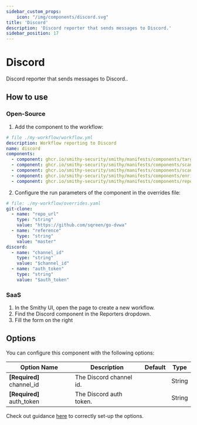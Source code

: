 ```yaml
---
sidebar_custom_props:
    icon: "/img/components/discord.svg"
title: 'Discord'
description: 'Discord reporter that sends messages to Discord.'
sidebar_position: 17
---
```


# Discord

Discord reporter that sends messages to Discord..

## How to use

### Open-Source

1. Add the component to the workflow:

```yaml
# file ./my-workflow/workflow.yml
description: Workflow reporting to Discord
name: discord
components:
  - component: ghcr.io/smithy-security/smithy/manifests/components/targets/git-clone:v1.3.2
  - component: ghcr.io/smithy-security/smithy/manifests/components/scanners/gosec:v1.2.3
  - component: ghcr.io/smithy-security/smithy/manifests/components/scanners/nancy:v1.2.2
  - component: ghcr.io/smithy-security/smithy/manifests/components/enrichers/custom-annotation:v0.1.2
  - component: ghcr.io/smithy-security/smithy/manifests/components/reporters/discord:v0.0.3
```

2. Configure the run parameters of the component in the overrides file:

```yaml
# file: ./my-workflow/overrides.yaml
git-clone:
  - name: "repo_url"
    type: "string"
    value: "https://github.com/sqreen/go-dvwa"
  - name: "reference"
    type: "string"
    value: "master"
discord:
  - name: "channel_id"
    type: "string"
    value: "$channel_id"
  - name: "auth_token"
    type: "string"
    value: "$auth_token"
```

### SaaS

1. In the Smithy UI, open the page to create a new workflow.
2. Find the Discord component in the Reporters dropdown.
3. Fill the form on the right

## Options

You can configure this component with the following options:

| Option Name                 | Description             | Default | Type   |
|-----------------------------|-------------------------|---------|--------|
| **\[Required]** channel\_id | The Discord channel id. |         | String |
| **\[Required]** auth\_token | The Discord auth token. |         | String |

Check out
guidance [here](https://github.com/smithy-security/smithy/tree/main/components/reporters/discord)
to correctly set-up the options.
